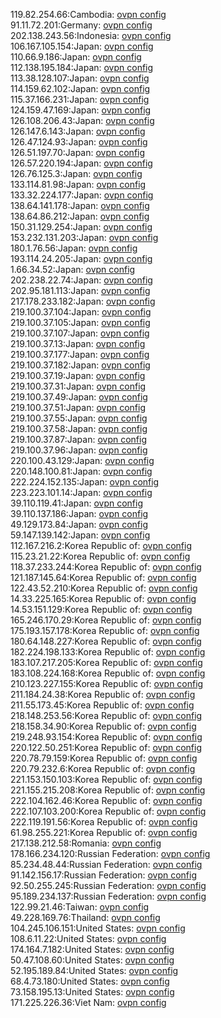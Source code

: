 119.82.254.66:Cambodia: [ovpn config](vpn/119_82_254_66.ovpn)  
91.11.72.201:Germany: [ovpn config](vpn/91_11_72_201.ovpn)  
202.138.243.56:Indonesia: [ovpn config](vpn/202_138_243_56.ovpn)  
106.167.105.154:Japan: [ovpn config](vpn/106_167_105_154.ovpn)  
110.66.9.186:Japan: [ovpn config](vpn/110_66_9_186.ovpn)  
112.138.195.184:Japan: [ovpn config](vpn/112_138_195_184.ovpn)  
113.38.128.107:Japan: [ovpn config](vpn/113_38_128_107.ovpn)  
114.159.62.102:Japan: [ovpn config](vpn/114_159_62_102.ovpn)  
115.37.166.231:Japan: [ovpn config](vpn/115_37_166_231.ovpn)  
124.159.47.169:Japan: [ovpn config](vpn/124_159_47_169.ovpn)  
126.108.206.43:Japan: [ovpn config](vpn/126_108_206_43.ovpn)  
126.147.6.143:Japan: [ovpn config](vpn/126_147_6_143.ovpn)  
126.47.124.93:Japan: [ovpn config](vpn/126_47_124_93.ovpn)  
126.51.197.70:Japan: [ovpn config](vpn/126_51_197_70.ovpn)  
126.57.220.194:Japan: [ovpn config](vpn/126_57_220_194.ovpn)  
126.76.125.3:Japan: [ovpn config](vpn/126_76_125_3.ovpn)  
133.114.81.98:Japan: [ovpn config](vpn/133_114_81_98.ovpn)  
133.32.224.177:Japan: [ovpn config](vpn/133_32_224_177.ovpn)  
138.64.141.178:Japan: [ovpn config](vpn/138_64_141_178.ovpn)  
138.64.86.212:Japan: [ovpn config](vpn/138_64_86_212.ovpn)  
150.31.129.254:Japan: [ovpn config](vpn/150_31_129_254.ovpn)  
153.232.131.203:Japan: [ovpn config](vpn/153_232_131_203.ovpn)  
180.1.76.56:Japan: [ovpn config](vpn/180_1_76_56.ovpn)  
193.114.24.205:Japan: [ovpn config](vpn/193_114_24_205.ovpn)  
1.66.34.52:Japan: [ovpn config](vpn/1_66_34_52.ovpn)  
202.238.22.74:Japan: [ovpn config](vpn/202_238_22_74.ovpn)  
202.95.181.113:Japan: [ovpn config](vpn/202_95_181_113.ovpn)  
217.178.233.182:Japan: [ovpn config](vpn/217_178_233_182.ovpn)  
219.100.37.104:Japan: [ovpn config](vpn/219_100_37_104.ovpn)  
219.100.37.105:Japan: [ovpn config](vpn/219_100_37_105.ovpn)  
219.100.37.107:Japan: [ovpn config](vpn/219_100_37_107.ovpn)  
219.100.37.13:Japan: [ovpn config](vpn/219_100_37_13.ovpn)  
219.100.37.177:Japan: [ovpn config](vpn/219_100_37_177.ovpn)  
219.100.37.182:Japan: [ovpn config](vpn/219_100_37_182.ovpn)  
219.100.37.19:Japan: [ovpn config](vpn/219_100_37_19.ovpn)  
219.100.37.31:Japan: [ovpn config](vpn/219_100_37_31.ovpn)  
219.100.37.49:Japan: [ovpn config](vpn/219_100_37_49.ovpn)  
219.100.37.51:Japan: [ovpn config](vpn/219_100_37_51.ovpn)  
219.100.37.55:Japan: [ovpn config](vpn/219_100_37_55.ovpn)  
219.100.37.58:Japan: [ovpn config](vpn/219_100_37_58.ovpn)  
219.100.37.87:Japan: [ovpn config](vpn/219_100_37_87.ovpn)  
219.100.37.96:Japan: [ovpn config](vpn/219_100_37_96.ovpn)  
220.100.43.129:Japan: [ovpn config](vpn/220_100_43_129.ovpn)  
220.148.100.81:Japan: [ovpn config](vpn/220_148_100_81.ovpn)  
222.224.152.135:Japan: [ovpn config](vpn/222_224_152_135.ovpn)  
223.223.101.14:Japan: [ovpn config](vpn/223_223_101_14.ovpn)  
39.110.119.41:Japan: [ovpn config](vpn/39_110_119_41.ovpn)  
39.110.137.186:Japan: [ovpn config](vpn/39_110_137_186.ovpn)  
49.129.173.84:Japan: [ovpn config](vpn/49_129_173_84.ovpn)  
59.147.139.142:Japan: [ovpn config](vpn/59_147_139_142.ovpn)  
112.167.216.2:Korea Republic of: [ovpn config](vpn/112_167_216_2.ovpn)  
115.23.21.22:Korea Republic of: [ovpn config](vpn/115_23_21_22.ovpn)  
118.37.233.244:Korea Republic of: [ovpn config](vpn/118_37_233_244.ovpn)  
121.187.145.64:Korea Republic of: [ovpn config](vpn/121_187_145_64.ovpn)  
122.43.52.210:Korea Republic of: [ovpn config](vpn/122_43_52_210.ovpn)  
14.33.225.165:Korea Republic of: [ovpn config](vpn/14_33_225_165.ovpn)  
14.53.151.129:Korea Republic of: [ovpn config](vpn/14_53_151_129.ovpn)  
165.246.170.29:Korea Republic of: [ovpn config](vpn/165_246_170_29.ovpn)  
175.193.157.178:Korea Republic of: [ovpn config](vpn/175_193_157_178.ovpn)  
180.64.148.227:Korea Republic of: [ovpn config](vpn/180_64_148_227.ovpn)  
182.224.198.133:Korea Republic of: [ovpn config](vpn/182_224_198_133.ovpn)  
183.107.217.205:Korea Republic of: [ovpn config](vpn/183_107_217_205.ovpn)  
183.108.224.168:Korea Republic of: [ovpn config](vpn/183_108_224_168.ovpn)  
210.123.227.155:Korea Republic of: [ovpn config](vpn/210_123_227_155.ovpn)  
211.184.24.38:Korea Republic of: [ovpn config](vpn/211_184_24_38.ovpn)  
211.55.173.45:Korea Republic of: [ovpn config](vpn/211_55_173_45.ovpn)  
218.148.253.56:Korea Republic of: [ovpn config](vpn/218_148_253_56.ovpn)  
218.158.34.90:Korea Republic of: [ovpn config](vpn/218_158_34_90.ovpn)  
219.248.93.154:Korea Republic of: [ovpn config](vpn/219_248_93_154.ovpn)  
220.122.50.251:Korea Republic of: [ovpn config](vpn/220_122_50_251.ovpn)  
220.78.79.159:Korea Republic of: [ovpn config](vpn/220_78_79_159.ovpn)  
220.79.232.6:Korea Republic of: [ovpn config](vpn/220_79_232_6.ovpn)  
221.153.150.103:Korea Republic of: [ovpn config](vpn/221_153_150_103.ovpn)  
221.155.215.208:Korea Republic of: [ovpn config](vpn/221_155_215_208.ovpn)  
222.104.162.46:Korea Republic of: [ovpn config](vpn/222_104_162_46.ovpn)  
222.107.103.200:Korea Republic of: [ovpn config](vpn/222_107_103_200.ovpn)  
222.119.191.56:Korea Republic of: [ovpn config](vpn/222_119_191_56.ovpn)  
61.98.255.221:Korea Republic of: [ovpn config](vpn/61_98_255_221.ovpn)  
217.138.212.58:Romania: [ovpn config](vpn/217_138_212_58.ovpn)  
178.166.234.120:Russian Federation: [ovpn config](vpn/178_166_234_120.ovpn)  
85.234.48.44:Russian Federation: [ovpn config](vpn/85_234_48_44.ovpn)  
91.142.156.17:Russian Federation: [ovpn config](vpn/91_142_156_17.ovpn)  
92.50.255.245:Russian Federation: [ovpn config](vpn/92_50_255_245.ovpn)  
95.189.234.137:Russian Federation: [ovpn config](vpn/95_189_234_137.ovpn)  
122.99.21.46:Taiwan: [ovpn config](vpn/122_99_21_46.ovpn)  
49.228.169.76:Thailand: [ovpn config](vpn/49_228_169_76.ovpn)  
104.245.106.151:United States: [ovpn config](vpn/104_245_106_151.ovpn)  
108.6.11.22:United States: [ovpn config](vpn/108_6_11_22.ovpn)  
174.164.7.182:United States: [ovpn config](vpn/174_164_7_182.ovpn)  
50.47.108.60:United States: [ovpn config](vpn/50_47_108_60.ovpn)  
52.195.189.84:United States: [ovpn config](vpn/52_195_189_84.ovpn)  
68.4.73.180:United States: [ovpn config](vpn/68_4_73_180.ovpn)  
73.158.195.13:United States: [ovpn config](vpn/73_158_195_13.ovpn)  
171.225.226.36:Viet Nam: [ovpn config](vpn/171_225_226_36.ovpn)  
